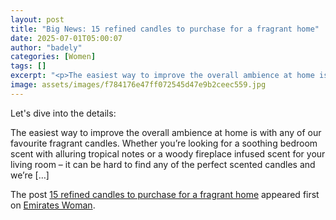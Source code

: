 ```yaml
---
layout: post
title: "Big News: 15 refined candles to purchase for a fragrant home"
date: 2025-07-01T05:00:07
author: "badely"
categories: [Women]
tags: []
excerpt: "<p>The easiest way to improve the overall ambience at home is with any of our favourite fragrant candles. Whether you&#8217;re looking for a soothing "
image: assets/images/f784176e47ff072545d47e9b2ceec559.jpg
---
```


Let's dive into the details: <p>The easiest way to improve the overall ambience at home is with any of our favourite fragrant candles. Whether you&#8217;re looking for a soothing bedroom scent with alluring tropical notes or a woody fireplace infused scent for your living room &#8211; it can be hard to find any of the perfect scented candles and we’re [&#8230;]</p>
<p>The post <a href="https://emirateswoman.com/refined-candles-to-purchase-for-a-fragrant-home/" rel="nofollow">15 refined candles to purchase for a fragrant home</a> appeared first on <a href="https://emirateswoman.com" rel="nofollow">Emirates Woman</a>.</p>

